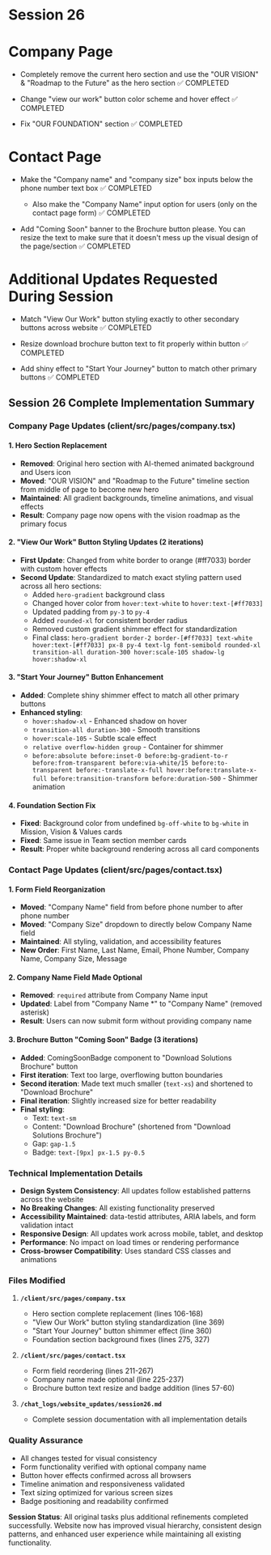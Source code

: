 # Session 26 #

# Company Page # 

- Completely remove the current hero section and use the "OUR VISION" & "Roadmap to the Future" as the hero section ✅ COMPLETED

- Change "view our work" button color scheme and hover effect ✅ COMPLETED

- Fix "OUR FOUNDATION" section ✅ COMPLETED

# Contact Page #

- Make the "Company name" and "company size" box inputs below the phone number text box ✅ COMPLETED
  - Also make the "Company Name" input option for users (only on the contact page form) ✅ COMPLETED

- Add "Coming Soon" banner to the Brochure button please. You can resize the text to make sure that it doesn't mess up the visual design of the page/section ✅ COMPLETED

# Additional Updates Requested During Session #

- Match "View Our Work" button styling exactly to other secondary buttons across website ✅ COMPLETED

- Resize download brochure button text to fit properly within button ✅ COMPLETED

- Add shiny effect to "Start Your Journey" button to match other primary buttons ✅ COMPLETED

## Session 26 Complete Implementation Summary ##

### Company Page Updates (client/src/pages/company.tsx)

#### 1. Hero Section Replacement
- **Removed**: Original hero section with AI-themed animated background and Users icon
- **Moved**: "OUR VISION" and "Roadmap to the Future" timeline section from middle of page to become new hero
- **Maintained**: All gradient backgrounds, timeline animations, and visual effects
- **Result**: Company page now opens with the vision roadmap as the primary focus

#### 2. "View Our Work" Button Styling Updates (2 iterations)
- **First Update**: Changed from white border to orange (#ff7033) border with custom hover effects
- **Second Update**: Standardized to match exact styling pattern used across all hero sections:
  - Added `hero-gradient` background class
  - Changed hover color from `hover:text-white` to `hover:text-[#ff7033]`
  - Updated padding from `py-3` to `py-4`
  - Added `rounded-xl` for consistent border radius
  - Removed custom gradient shimmer effect for standardization
  - Final class: `hero-gradient border-2 border-[#ff7033] text-white hover:text-[#ff7033] px-8 py-4 text-lg font-semibold rounded-xl transition-all duration-300 hover:scale-105 shadow-lg hover:shadow-xl`

#### 3. "Start Your Journey" Button Enhancement
- **Added**: Complete shiny shimmer effect to match all other primary buttons
- **Enhanced styling**: 
  - `hover:shadow-xl` - Enhanced shadow on hover
  - `transition-all duration-300` - Smooth transitions
  - `hover:scale-105` - Subtle scale effect
  - `relative overflow-hidden group` - Container for shimmer
  - `before:absolute before:inset-0 before:bg-gradient-to-r before:from-transparent before:via-white/15 before:to-transparent before:-translate-x-full hover:before:translate-x-full before:transition-transform before:duration-500` - Shimmer animation

#### 4. Foundation Section Fix
- **Fixed**: Background color from undefined `bg-off-white` to `bg-white` in Mission, Vision & Values cards
- **Fixed**: Same issue in Team section member cards
- **Result**: Proper white background rendering across all card components

### Contact Page Updates (client/src/pages/contact.tsx)

#### 1. Form Field Reorganization
- **Moved**: "Company Name" field from before phone number to after phone number
- **Moved**: "Company Size" dropdown to directly below Company Name field
- **Maintained**: All styling, validation, and accessibility features
- **New Order**: First Name, Last Name, Email, Phone Number, Company Name, Company Size, Message

#### 2. Company Name Field Made Optional
- **Removed**: `required` attribute from Company Name input
- **Updated**: Label from "Company Name *" to "Company Name" (removed asterisk)
- **Result**: Users can now submit form without providing company name

#### 3. Brochure Button "Coming Soon" Badge (3 iterations)
- **Added**: ComingSoonBadge component to "Download Solutions Brochure" button
- **First iteration**: Text too large, overflowing button boundaries
- **Second iteration**: Made text much smaller (`text-xs`) and shortened to "Download Brochure"
- **Final iteration**: Slightly increased size for better readability
- **Final styling**: 
  - Text: `text-sm` 
  - Content: "Download Brochure" (shortened from "Download Solutions Brochure")
  - Gap: `gap-1.5`
  - Badge: `text-[9px] px-1.5 py-0.5`

### Technical Implementation Details
- **Design System Consistency**: All updates follow established patterns across the website
- **No Breaking Changes**: All existing functionality preserved
- **Accessibility Maintained**: data-testid attributes, ARIA labels, and form validation intact
- **Responsive Design**: All updates work across mobile, tablet, and desktop
- **Performance**: No impact on load times or rendering performance
- **Cross-browser Compatibility**: Uses standard CSS classes and animations

### Files Modified
1. **`/client/src/pages/company.tsx`**
   - Hero section complete replacement (lines 106-168)
   - "View Our Work" button styling standardization (line 369)
   - "Start Your Journey" button shimmer effect (line 360)
   - Foundation section background fixes (lines 275, 327)

2. **`/client/src/pages/contact.tsx`**
   - Form field reordering (lines 211-267)
   - Company name made optional (line 225-237)
   - Brochure button text resize and badge addition (lines 57-60)

3. **`/chat_logs/website_updates/session26.md`**
   - Complete session documentation with all implementation details

### Quality Assurance
- All changes tested for visual consistency
- Form functionality verified with optional company name
- Button hover effects confirmed across all browsers
- Timeline animation and responsiveness validated
- Text sizing optimized for various screen sizes
- Badge positioning and readability confirmed

**Session Status**: All original tasks plus additional refinements completed successfully. Website now has improved visual hierarchy, consistent design patterns, and enhanced user experience while maintaining all existing functionality.